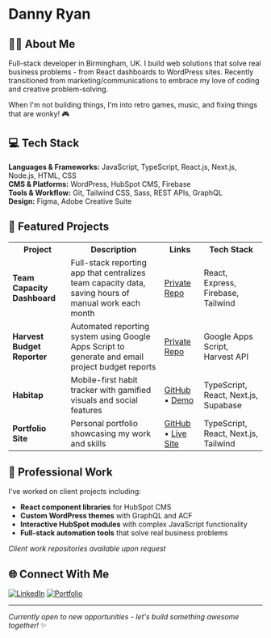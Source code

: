 # Danny Ryan
## 🧙‍♂️ About Me

Full-stack developer in Birmingham, UK. I build web solutions that solve real business problems - from React dashboards to WordPress sites. Recently transitioned from marketing/communications to embrace my love of coding and creative problem-solving.

When I'm not building things, I'm into retro games, music, and fixing things that are wonky! 🎮

## 💻 Tech Stack

**Languages & Frameworks:** JavaScript, TypeScript, React.js, Next.js, Node.js, HTML, CSS  
**CMS & Platforms:** WordPress, HubSpot CMS, Firebase  
**Tools & Workflow:** Git, Tailwind CSS, Sass, REST APIs, GraphQL  
**Design:** Figma, Adobe Creative Suite  

## 🚀 Featured Projects

<table>
  <tr>
    <th>Project</th>
    <th>Description</th>
    <th>Links</th>
    <th>Tech Stack</th>
  </tr>
  <tr>
    <td><strong>Team Capacity Dashboard</strong></td>
    <td>Full-stack reporting app that centralizes team capacity data, saving hours of manual work each month</td>
    <td><a href="https://github.com/dannykryan/team-capacity-reporting-dashboard">Private Repo</a></td>
    <td>React, Express, Firebase, Tailwind</td>
  </tr>
  <tr>
    <td><strong>Harvest Budget Reporter</strong></td>
    <td>Automated reporting system using Google Apps Script to generate and email project budget reports</td>
    <td><a href="https://github.com/dannykryan/harvest-budget-report">Private Repo</a></td>
    <td>Google Apps Script, Harvest API</td>
  </tr>
  <tr>
    <td><strong>Habitap</strong></td>
    <td>Mobile-first habit tracker with gamified visuals and social features</td>
    <td><a href="https://github.com/dannykryan/habitap">GitHub</a> • <a href="https://habitap.vercel.app/">Demo</a></td>
    <td>TypeScript, React, Next.js, Supabase</td>
  </tr>
  <tr>
    <td><strong>Portfolio Site</strong></td>
    <td>Personal portfolio showcasing my work and skills</td>
    <td><a href="https://github.com/dannykryan/dannykryan.com">GitHub</a> • <a href="https://www.dannykryan.com">Live Site</a></td>
    <td>TypeScript, React, Next.js, Tailwind</td>
  </tr>
</table>

## 🏢 Professional Work

I've worked on client projects including:
- **React component libraries** for HubSpot CMS
- **Custom WordPress themes** with GraphQL and ACF
- **Interactive HubSpot modules** with complex JavaScript functionality
- **Full-stack automation tools** that solve real business problems

*Client work repositories available upon request*

## 🌐 Connect With Me

[![LinkedIn](https://img.shields.io/badge/LinkedIn-%230077B5.svg?logo=linkedin&logoColor=white)](https://linkedin.com/in/dannykryan) [![Portfolio](https://img.shields.io/badge/Portfolio-000000?style=flat&logo=About.me&logoColor=white)](https://dannykryan.com)

---

*Currently open to new opportunities - let's build something awesome together!* ✨
